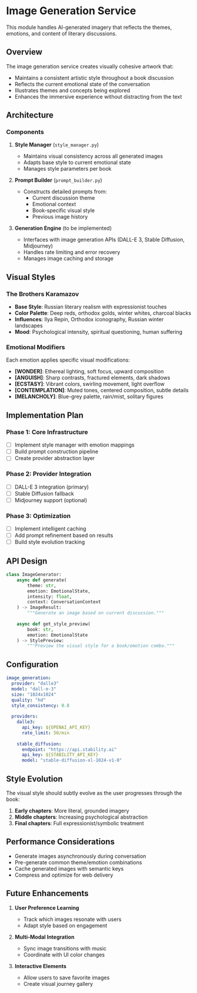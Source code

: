 # Image Generation Service

This module handles AI-generated imagery that reflects the themes, emotions, and content of literary discussions.

## Overview

The image generation service creates visually cohesive artwork that:
- Maintains a consistent artistic style throughout a book discussion
- Reflects the current emotional state of the conversation
- Illustrates themes and concepts being explored
- Enhances the immersive experience without distracting from the text

## Architecture

### Components

1. **Style Manager** (`style_manager.py`)
   - Maintains visual consistency across all generated images
   - Adapts base style to current emotional state
   - Manages style parameters per book

2. **Prompt Builder** (`prompt_builder.py`)
   - Constructs detailed prompts from:
     - Current discussion theme
     - Emotional context
     - Book-specific visual style
     - Previous image history

3. **Generation Engine** (to be implemented)
   - Interfaces with image generation APIs (DALL-E 3, Stable Diffusion, Midjourney)
   - Handles rate limiting and error recovery
   - Manages image caching and storage

## Visual Styles

### The Brothers Karamazov
- **Base Style**: Russian literary realism with expressionist touches
- **Color Palette**: Deep reds, orthodox golds, winter whites, charcoal blacks
- **Influences**: Ilya Repin, Orthodox iconography, Russian winter landscapes
- **Mood**: Psychological intensity, spiritual questioning, human suffering

### Emotional Modifiers

Each emotion applies specific visual modifications:

- **[WONDER]**: Ethereal lighting, soft focus, upward composition
- **[ANGUISH]**: Sharp contrasts, fractured elements, dark shadows
- **[ECSTASY]**: Vibrant colors, swirling movement, light overflow
- **[CONTEMPLATION]**: Muted tones, centered composition, subtle details
- **[MELANCHOLY]**: Blue-grey palette, rain/mist, solitary figures

## Implementation Plan

### Phase 1: Core Infrastructure
- [ ] Implement style manager with emotion mappings
- [ ] Build prompt construction pipeline
- [ ] Create provider abstraction layer

### Phase 2: Provider Integration
- [ ] DALL-E 3 integration (primary)
- [ ] Stable Diffusion fallback
- [ ] Midjourney support (optional)

### Phase 3: Optimization
- [ ] Implement intelligent caching
- [ ] Add prompt refinement based on results
- [ ] Build style evolution tracking

## API Design

```python
class ImageGenerator:
    async def generate(
        theme: str,
        emotion: EmotionalState,
        intensity: float,
        context: ConversationContext
    ) -> ImageResult:
        """Generate an image based on current discussion."""
        
    async def get_style_preview(
        book: str,
        emotion: EmotionalState
    ) -> StylePreview:
        """Preview the visual style for a book/emotion combo."""
```

## Configuration

```yaml
image_generation:
  provider: "dalle3"
  model: "dall-e-3"
  size: "1024x1024"
  quality: "hd"
  style_consistency: 0.8
  
  providers:
    dalle3:
      api_key: ${OPENAI_API_KEY}
      rate_limit: 50/min
      
    stable_diffusion:
      endpoint: "https://api.stability.ai"
      api_key: ${STABILITY_API_KEY}
      model: "stable-diffusion-xl-1024-v1-0"
```

## Style Evolution

The visual style should subtly evolve as the user progresses through the book:

1. **Early chapters**: More literal, grounded imagery
2. **Middle chapters**: Increasing psychological abstraction
3. **Final chapters**: Full expressionist/symbolic treatment

## Performance Considerations

- Generate images asynchronously during conversation
- Pre-generate common theme/emotion combinations
- Cache generated images with semantic keys
- Compress and optimize for web delivery

## Future Enhancements

1. **User Preference Learning**
   - Track which images resonate with users
   - Adapt style based on engagement

2. **Multi-Modal Integration**
   - Sync image transitions with music
   - Coordinate with UI color changes

3. **Interactive Elements**
   - Allow users to save favorite images
   - Create visual journey gallery